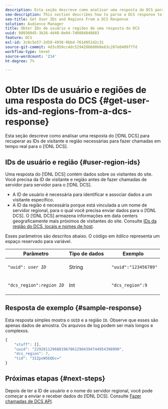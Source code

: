 ```yaml
---
description: Esta seção descreve como analisar uma resposta do DCS para recuperar as IDs de visitante e de região necessárias para fazer chamadas em tempo real para o DCS.
seo-description: This section describes how to parse a DCS response to retrieve the visitor and region IDs required to make real-time calls to the DCS.
seo-title: Get User IDs and Regions From a DCS Response
solution: Audience Manager
title: Obter IDs de usuário e regiões de uma resposta do DCS
uuid: 08036045-3b26-4d40-8e94-7d0884048683
feature: DCS
exl-id: 3c0c5e57-2d59-4938-9bbd-761495142c31
source-git-commit: 4d3c859cc4dc5294286680b0e63c287e0409f7fd
workflow-type: tm+mt
source-wordcount: '214'
ht-degree: 7%

---
```


# Obter IDs de usuário e regiões de uma resposta do DCS {#get-user-ids-and-regions-from-a-dcs-response}

Esta seção descreve como analisar uma resposta do [!DNL DCS] para recuperar as IDs de visitante e região necessárias para fazer chamadas em tempo real para o [!DNL DCS].

## IDs de usuário e região {#user-region-ids}

Uma resposta do [!DNL DCS] contém dados sobre os visitantes do site. Você precisa da ID de visitante e região antes de fazer chamadas de servidor para servidor para o [!DNL DCS].

* A ID de usuário é necessária para identificar e associar dados a um visitante específico.
* A ID da região é necessária porque está vinculada a um nome de servidor regional, para o qual você precisa enviar dados para o [!DNL DCS]. O [!DNL DCS] armazena informações em data centers geograficamente mais próximos de visitantes do site. Consulte [IDs da região do DCS, locais e nomes de host](../../../api/dcs-intro/dcs-api-reference/dcs-regions.md).

Esses parâmetros são descritos abaixo. O código em *itálico* representa um espaço reservado para variável.

<table id="table_822C02D5978348DCB7153001882D397C"> 
 <thead> 
  <tr> 
   <th colname="col1" class="entry"> Parâmetro </th> 
   <th colname="col2" class="entry"> Tipo de dados </th> 
   <th colname="col3" class="entry"> Exemplo </th> 
  </tr> 
 </thead>
 <tbody> 
  <tr> 
   <td colname="col1"> <p><code>"uuid": <i>user ID</i></code></span> </p> </td> 
   <td colname="col2"> <p>String   </p> </td> 
   <td colname="col3"> <p> <code> "uuid":"123456789"</code> </p> </td> 
  </tr> 
  <tr> 
   <td colname="col1"> <p><code>"dcs_region":<i>region ID</i></code> </p> </td> 
   <td colname="col2"> <p>Int </p> </td> 
   <td colname="col3"> <p> <code> "dcs_region":9</code> </p> </td> 
  </tr> 
 </tbody> 
</table>

## Resposta de exemplo {#sample-response}

Esta resposta simples mostra o `UUID` e a região `ID`. Observe que esses são apenas dados de amostra. Os arquivos de log podem ser mais longos e complexos.

```js
{
    "stuff": [],
    "uuid": "22920112968019678612904394744954398990",
    "dcs_region": 7,
    "tid": "31ZpxW5bQGc="
}
```

## Próximas etapas {#next-steps}

Depois de ter a ID de usuário e o nome do servidor regional, você pode começar a enviar e receber dados do [!DNL DCS]. Consulte [Fazer chamadas de DCS API](../../../api/dcs-intro/dcs-s2s/dcs-s2s-calls.md).
